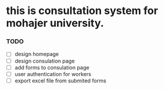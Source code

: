 # this is consultation system for mohajer university.

### TODO
- [ ] design homepage
- [ ] design consulation page
- [ ] add forms to consulation page
- [ ] user authentication for workers
- [ ] export excel file from submited forms
